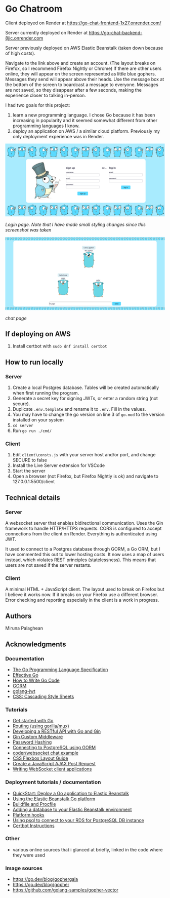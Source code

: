 # Go Chatroom

Client deployed on Render at https://go-chat-frontend-1x27.onrender.com/

Server currently deployed on Render at https://go-chat-backend-8jic.onrender.com

Server previously deployed on AWS Elastic Beanstalk (taken down because of high costs).

Navigate to the link above and create an account.
(The layout breaks on Firefox, so I recommend Firefox Nightly or Chrome)
If there are other users online, they will appear on the screen represented as
little blue gophers. Messages they send will appear above their heads. Use the
message box at the bottom of the screen to boardcast a message to everyone.
Messages are not saved, so they disappear after a few seconds, making the
experience closer to talking in-person.

I had two goals for this project:

1. learn a new programming language. I chose Go because it has been increasing
   in popularity and it seemed somewhat different from other programming languages
   I know.
2. deploy an application on AWS / a similar cloud platform. Previously my only
   deployment experience was in Render.

![login page](./media/loginpage.png)

_Login page. Note that I have made small styling changes since this screenshot was taken_

![go chat](./media/go_chat.png)

_chat page_

## If deploying on AWS

1. Install certbot with `sudo dnf install certbot`

## How to run locally

### Server

1. Create a local Postgres database. Tables will be created automatically when first running the program.
2. Generate a secret key for signing JWTs, or enter a random string (not secure).
3. Duplicate `.env.template` and rename it to `.env`. Fill in the values.
4. You may have to change the go version on line 3 of `go.mod` to the version installed on your system
5. `cd server`
6. Run `go run ./cmd/`

### Client

1. Edit `client\consts.js` with your server host and/or port, and change SECURE to false
2. Install the Live Server extension for VSCode
3. Start the server
4. Open a browser (not Firefox, but Firefox Nightly is ok) and navigate to 127.0.0.1:5500/client

## Technical details

### Server

A websocket server that enables bidirectional communication.
Uses the Gin framework to handle HTTP/HTTPS requests.
CORS is configured to accept connections from the client on Render.
Everything is authenticated using JWT.

It used to connect to a Postgres database through GORM, a Go ORM,
but I have commented this out to lower hosting costs.
It now uses a map of users instead, which violates REST principles (statelessness).
This means that users are not saved if the server restarts.

### Client

A minimal HTML + JavaScript client.
The layout used to break on Firefox but I believe it works now.
If it breaks on your Firefox use a different browser.
Error checking and reporting especially in the client is a work in progress.

## Authors

Miruna Palaghean

## Acknowledgments

### Documentation

- [The Go Programming Language Specification](https://go.dev/ref/spec)
- [Effective Go](https://go.dev/doc/effective_go)
- [How to Write Go Code](https://go.dev/doc/code)
- [GORM](https://gorm.io/docs/index.html)
- [golang-jwt](https://golang-jwt.github.io/jwt/usage/create/)
- [CSS: Cascading Style Sheets](https://developer.mozilla.org/en-US/docs/Web/CSS)

### Tutorials

- [Get started with Go](https://go.dev/doc/tutorial/getting-started)
- [Routing (using gorilla/mux)](https://gowebexamples.com/routes-using-gorilla-mux/)
- [Developing a RESTful API with Go and Gin](https://go.dev/doc/tutorial/web-service-gin)
- [Gin Custom Middleware](https://gin-gonic.com/docs/examples/custom-middleware/)
- [Password Hashing](https://gowebexamples.com/password-hashing/)
- [Connecting to PostgreSQL using GORM](https://dev.to/karanpratapsingh/connecting-to-postgresql-using-gorm-24fj)
- [coder/websocket chat example](https://github.com/coder/websocket/blob/master/internal/examples/chat/chat.go)
- [CSS Flexbox Layout Guide](https://css-tricks.com/snippets/css/a-guide-to-flexbox/)
- [Create a JavaScript AJAX Post Request](https://code.tutsplus.com/create-a-javascript-ajax-post-request-with-and-without-jquery--cms-39195a)
- [Writing WebSocket client applications](https://developer.mozilla.org/en-US/docs/Web/API/WebSockets_API/Writing_WebSocket_client_applications)

### Deployment tutorials / documentation

- [QuickStart: Deploy a Go application to Elastic Beanstalk](https://docs.aws.amazon.com/elasticbeanstalk/latest/dg/go-quickstart.html)
- [Using the Elastic Beanstalk Go platform](https://docs.aws.amazon.com/elasticbeanstalk/latest/dg/go-environment.html)
- [Buildfile and Procfile](https://docs.aws.amazon.com/elasticbeanstalk/latest/dg/platforms-linux-extend.build-proc.html)
- [Adding a database to your Elastic Beanstalk environment](https://docs.aws.amazon.com/elasticbeanstalk/latest/dg/using-features.managing.db.html)
- [Platform hooks](https://docs.aws.amazon.com/elasticbeanstalk/latest/dg/platforms-linux-extend.hooks.html)
- [Using psql to connect to your RDS for PostgreSQL DB instance](https://docs.aws.amazon.com/AmazonRDS/latest/UserGuide/USER_ConnectToPostgreSQLInstance.html#USER_ConnectToPostgreSQLInstance.psql)
- [Certbot Instructions](https://certbot.eff.org/instructions?ws=nginx&os=snap)

### Other

- various online sources that i glanced at briefly, linked in the code where they were used

### Image sources

- https://go.dev/blog/gophergala
- https://go.dev/blog/gopher
- https://github.com/golang-samples/gopher-vector
